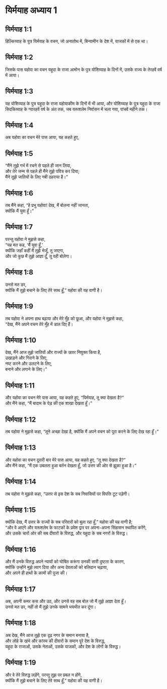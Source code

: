 # यिर्मयाह अध्याय 1

## यिर्मयाह 1:1  
हिल्किय्याह के पुत्र यिर्मयाह के वचन, जो अनातोथ में, बिन्यामीन के देश में, याजकों में से एक था।

## यिर्मयाह 1:2  
जिसके पास यहोवा का वचन यहूदा के राजा आमोन के पुत्र योशिय्याह के दिनों में, उसके राज्य के तेरहवें वर्ष में आया।

## यिर्मयाह 1:3  
यह योशिय्याह के पुत्र यहूदा के राजा यहोयाकीम के दिनों में भी आया, और योशिय्याह के पुत्र यहूदा के राजा सिदकिय्याह के ग्यारहवें वर्ष के अंत तक, जब यरूशलेम निर्वासन में चला गया, पांचवें महीने तक।

## यिर्मयाह 1:4  
अब यहोवा का वचन मेरे पास आया, यह कहते हुए,

## यिर्मयाह 1:5  
“मैंने तुझे गर्भ में रचने से पहले ही जान लिया,  
और तेरे जन्म से पहले ही मैंने तुझे पवित्र कर दिया;  
मैंने तुझे जातियों के लिए नबी ठहराया है।”

## यिर्मयाह 1:6  
तब मैंने कहा, “हे प्रभु यहोवा! देख, मैं बोलना नहीं जानता,  
क्योंकि मैं युवा हूँ।”

## यिर्मयाह 1:7  
परन्तु यहोवा ने मुझसे कहा,  
“यह मत कह, ‘मैं युवा हूँ,’  
क्योंकि जहाँ कहीं मैं तुझे भेजूँ, तू जाएगा,  
और जो कुछ मैं तुझे आज्ञा दूँ, तू वही बोलेगा।

## यिर्मयाह 1:8  
उनसे मत डर,  
क्योंकि मैं तुझे बचाने के लिए तेरे साथ हूँ,” यहोवा की यह वाणी है।

## यिर्मयाह 1:9  
तब यहोवा ने अपना हाथ बढ़ाया और मेरे मुँह को छूआ, और यहोवा ने मुझसे कहा,  
“देख, मैंने अपने वचन तेरे मुँह में डाल दिए हैं।

## यिर्मयाह 1:10  
देख, मैंने आज तुझे जातियों और राज्यों के ऊपर नियुक्त किया है,  
उखाड़ने और गिराने के लिए,  
नष्ट करने और उलटने के लिए,  
बनाने और लगाने के लिए।”

## यिर्मयाह 1:11  
और यहोवा का वचन मेरे पास आया, यह कहते हुए, “यिर्मयाह, तू क्या देखता है?”  
और मैंने कहा, “मैं बादाम के पेड़ की एक शाखा देखता हूँ।”

## यिर्मयाह 1:12  
तब यहोवा ने मुझसे कहा, “तूने अच्छा देखा है, क्योंकि मैं अपने वचन को पूरा करने के लिए देख रहा हूँ।”

## यिर्मयाह 1:13  
और यहोवा का वचन दूसरी बार मेरे पास आया, यह कहते हुए, “तू क्या देखता है?”  
और मैंने कहा, “मैं एक उबलता हुआ बर्तन देखता हूँ, जो उत्तर की ओर से झुका हुआ है।”

## यिर्मयाह 1:14  
तब यहोवा ने मुझसे कहा, “उत्तर से इस देश के सब निवासियों पर विपत्ति टूट पड़ेगी।

## यिर्मयाह 1:15  
क्योंकि देख, मैं उत्तर के राज्यों के सब परिवारों को बुला रहा हूँ,” यहोवा की यह वाणी है;  
“और वे आएंगे और यरूशलेम के फाटकों के प्रवेश द्वार पर अपना-अपना सिंहासन स्थापित करेंगे,  
और उसके चारों ओर की सब दीवारों के विरुद्ध, और यहूदा के सब नगरों के विरुद्ध।

## यिर्मयाह 1:16  
और मैं उनके विरुद्ध अपने न्यायों को घोषित करूंगा उनकी सारी दुष्टता के कारण,  
क्योंकि उन्होंने मुझे त्याग दिया और अन्य देवताओं को बलिदान चढ़ाया,  
और अपने ही हाथों के कामों की पूजा की।

## यिर्मयाह 1:17  
अब, अपनी कमर कस और उठ, और उनसे वह सब बोल जो मैं तुझे आज्ञा देता हूँ।  
उनसे मत डर, नहीं तो मैं तुझे उनके सामने भयभीत कर दूंगा।

## यिर्मयाह 1:18  
अब देख, मैंने आज तुझे एक दृढ़ नगर के समान बनाया है,  
और लोहे के खंभे और कांस्य की दीवारों के समान पूरे देश के विरुद्ध,  
यहूदा के राजाओं, उसके नेताओं, उसके याजकों, और देश के लोगों के विरुद्ध।

## यिर्मयाह 1:19  
और वे तेरे विरुद्ध लड़ेंगे, परन्तु तुझ पर प्रबल न होंगे,  
क्योंकि मैं तुझे बचाने के लिए तेरे साथ हूँ,” यहोवा की यह वाणी है।
